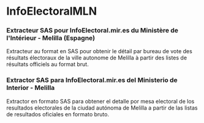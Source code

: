 # InfoElectoralMLN

### Extracteur SAS pour InfoElectoral.mir.es du Ministère de l'Intérieur - Melilla (Espagne)
Extracteur au format en SAS pour obtenir le détail par bureau de vote des résultats électoraux de la ville autonome de Melilla à partir des listes de résultats officiels au format brut.

### Extractor SAS para InfoElectoral.mir.es del Ministerio de Interior - Melilla
Extractor en formato SAS para obtener el detalle por mesa electoral de los resultados electorales de la ciudad autónoma de Melilla a partir de las listas de resultados oficiales en formato bruto.

